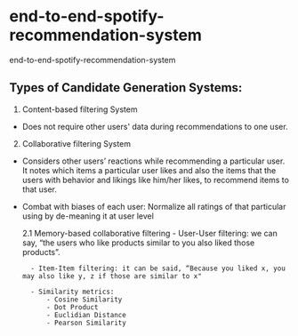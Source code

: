 # end-to-end-spotify-recommendation-system
end-to-end-spotify-recommendation-system


## Types of Candidate Generation Systems:
1. Content-based filtering System
- Does not require other users' data during recommendations to one user.


2. Collaborative filtering System
- Considers other users’ reactions while recommending a particular user. It notes which items a particular user likes and also the items that the users with behavior and likings like him/her likes, to recommend items to that user.
- Combat with biases of each user: Normalize all ratings of that particular using by de-meaning it at user level

    2.1 Memory-based collaborative filtering
        - User-User filtering: we can say, “the users who like products similar to you also liked those products”. 

        - Item-Item filtering: it can be said, “Because you liked x, you may also like y, z if those are similar to x"

        - Similarity metrics:
            - Cosine Similarity
            - Dot Product
            - Euclidian Distance
            - Pearson Similarity